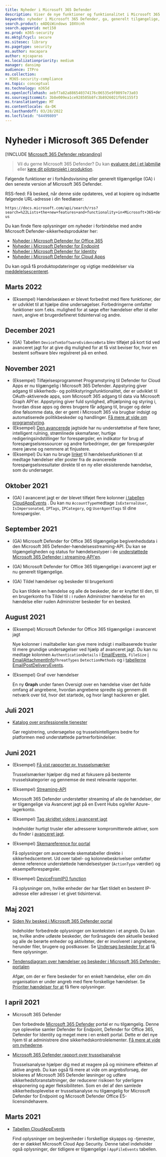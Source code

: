 ```yaml
---
title: Nyheder i Microsoft 365 Defender
description: Viser de nye funktioner og funktionalitet i Microsoft 365 Defender
keywords: nyheder i Microsoft 365 Defender, ga, generelt tilgængelige, funktioner, tilgængelige, nye
search.product: eADQiWindows 10XVcnh
search.appverid: met150
ms.prod: m365-security
ms.mktglfcycl: secure
ms.sitesec: library
ms.pagetype: security
ms.author: macapara
author: mjcaparas
ms.localizationpriority: medium
manager: dansimp
audience: ITPro
ms.collection:
- M365-security-compliance
ms.topic: conceptual
ms.technology: m365d
ms.openlocfilehash: aebf7a82a886540374176c06535e9f0097e73a03
ms.sourcegitcommit: 3b8e009ea1ce928505b8fc3b8926021fb91155f3
ms.translationtype: MT
ms.contentlocale: da-DK
ms.lasthandoff: 03/28/2022
ms.locfileid: "64499809"
---
```

# <a name="whats-new-in-microsoft-365-defender"></a>Nyheder i Microsoft 365 Defender

[!INCLUDE [Microsoft 365 Defender rebranding](../includes/microsoft-defender.md)]

> Vil du gerne Microsoft 365 Defender? Du kan [evaluere det i et labmiljø](m365d-evaluation.md?ocid=cx-docs-MTPtriallab) eller [køre dit pilotprojekt i produktion](m365d-pilot.md?ocid=cx-evalpilot).

Følgende funktioner er i forhåndsvisning eller generelt tilgængelige (GA) i den seneste version af Microsoft 365 Defender.

RSS-feed: Få besked, når denne side opdateres, ved at kopiere og indsætte følgende URL-adresse i din feedlæser:

```http
https://docs.microsoft.com/api/search/rss?search=%22Lists+the+new+features+and+functionality+in+Microsoft+365+defender%22&locale=en-us
```

Du kan finde flere oplysninger om nyheder i forbindelse med andre Microsoft Defender-sikkerhedsprodukter her:

- [Nyheder i Microsoft Defender for Office 365](../office-365-security/whats-new-in-defender-for-office-365.md)
- [Nyheder i Microsoft Defender for Endpoint](../defender-endpoint/whats-new-in-microsoft-defender-endpoint.md)
- [Nyheder i Microsoft Defender for Identity](/defender-for-identity/whats-new)
- [Nyheder i Microsoft Defender for Cloud Apps](/cloud-app-security/release-notes)

Du kan også få produktopdateringer og vigtige meddelelser via [meddelelsescenteret](https://admin.microsoft.com/Adminportal/Home#/MessageCenter). 



## <a name="march-2022"></a>Marts 2022

- (Eksempel) Hændelseskøen er blevet forbedret med flere funktioner, der er udviklet til at hjælpe dine undersøgelser. Forbedringerne omfatter funktioner som f.eks. mulighed for at søge efter hændelser efter id eller navn, angive et brugerdefineret tidsinterval og andre.

## <a name="december-2021"></a>December 2021

- (GA) Tabellen `DeviceTvmSoftwareEvidenceBeta` blev tilføjet på kort tid ved avanceret jagt for at give dig mulighed for at få vist beviser for, hvor en bestemt software blev registreret på en enhed.

## <a name="november-2021"></a>November 2021

- (Eksempel) Tilføjelsesprogrammet Programstyring til Defender for Cloud Apps er nu tilgængelig i Microsoft 365 Defender. Appstyring giver adgang til sikkerheds- og politikstyringsfunktionalitet, der er udviklet til OAuth-aktiverede apps, som Microsoft 365 adgang til data via Microsoft Graph API'er. Appstyring giver fuld synlighed, afhjælpning og styring i, hvordan disse apps og deres brugere får adgang til, bruger og deler dine følsomme data, der er gemt i Microsoft 365 via brugbar indsigt og automatiserede politikbeskeder og handlinger. [Få mere at vide om programstyring](/cloud-app-security/app-governance-manage-app-governance).
- (Eksempel) [Den avancerede](advanced-hunting-overview.md) jagtside har nu understøttelse af flere faner, intelligent rulning, strømlinede skemafaner, hurtige redigeringsindstillinger for forespørgsler, en indikator for brug af forespørgselsressourcer og andre forbedringer, der gør forespørgsler mere jævne og nemmere at finjustere.
- (Eksempel) Du kan nu bruge [linket](advanced-hunting-link-to-incident.md) til hændelsesfunktionen til at medtage hændelser eller poster fra de avancerede forespørgselsresultater direkte til en ny eller eksisterende hændelse, som du undersøger.

## <a name="october-2021"></a>Oktober 2021

- (GA) I avanceret jagt er der blevet tilføjet flere kolonner [i tabellen CloudAppEvents](advanced-hunting-cloudappevents-table.md) . Du kan nu `AccountType`medtage `IsExternalUser`, `IsImpersonated`, `IPTags`, `IPCategory`, og `UserAgentTags` til dine forespørgsler.

## <a name="september-2021"></a>September 2021

- (GA) Microsoft Defender for Office 365 tilgængelige begivenhedsdata i den Microsoft 365 Defender-hændelsesstreaming-API. Du kan se tilgængeligheden og status for hændelsestyper i de [understøttede Microsoft 365 Defender i streaming-API'en](supported-event-types.md).
- (GA) Microsoft Defender for Office 365 tilgængelige i avanceret jagt er nu generelt tilgængelige.
- (GA) Tildel hændelser og beskeder til brugerkonti

  Du kan tildele en hændelse og alle de beskeder, der er knyttet til den, til en brugerkonto fra Tildel til **:** i  ruden Administrer hændelse for en hændelse eller ruden  Administrer beskeder for en besked.

## <a name="august-2021"></a>August 2021

- (Eksempel) Microsoft Defender for Office 365 tilgængelige i avanceret jagt

  Nye kolonner i mailtabeller kan give mere indsigt i mailbaserede trusler til mere grundige undersøgelser ved hjælp af avanceret jagt. Du kan nu medtage kolonnen `AuthenticationDetails` i [EmailEvents](./advanced-hunting-emailevents-table.md), `FileSize` [i EmailAttachmentInfo](./advanced-hunting-emailattachmentinfo-table.md)`ThreatTypes` `DetectionMethods` og i [tabellerne EmailPostDeliveryEvents](./advanced-hunting-emailpostdeliveryevents-table.md).

- (Eksempel) Graf over hændelser

  En ny **Graph** under fanen Oversigt over en hændelse  viser det fulde omfang af angrebene, hvordan angrebene spredte sig gennem dit netværk over tid, hvor det startede, og hvor langt hackeren er gået.

## <a name="july-2021"></a>Juli 2021

- [Katalog over professionelle tjenester](https://sip.security.microsoft.com/interoperability/professional_services)

  Gør registrering, undersøgelse og trusselsintelligens bedre for platformen med understøttede partnerforbindelser.

## <a name="june-2021"></a>Juni 2021

- (Eksempel) [Få vist rapporter pr. trusselsmærker](threat-analytics.md#view-reports-per-threat-tags)

  Trusselsmærker hjælper dig med at fokusere på bestemte trusselskategorier og gennemse de mest relevante rapporter.

- (Eksempel) [Streaming-API](../defender-endpoint/raw-data-export.md)

  Microsoft 365 Defender understøtter streaming af alle de hændelser, der er tilgængelige via Avanceret jagt på en Event Hubs og/eller Azure-lagerkonto.

- (Eksempel) [Tag skridtet videre i avanceret jagt](advanced-hunting-take-action.md)

  Indeholder hurtigt trusler eller adresserer kompromitterede aktiver, som du finder i [avanceret jagt](advanced-hunting-overview.md).

- (Eksempel) [Skemareference for portal](advanced-hunting-schema-tables.md#get-schema-information-in-the-security-center)

  Få oplysninger om avancerede skematabeller direkte i sikkerhedscenteret. Ud over tabel- og kolonnebeskrivelser omfatter denne reference understøttede hændelsestyper (`ActionType` værdier) og eksempelforespørgsler.

- (Eksempel) [DeviceFromIP() function](advanced-hunting-devicefromip-function.md)

  Få oplysninger om, hvilke enheder der har fået tildelt en bestemt IP-adresse eller adresser i et givet tidsinterval.

## <a name="may-2021"></a>Maj 2021

- [Siden Ny besked i Microsoft 365 Defender portal](https://techcommunity.microsoft.com/t5/microsoft-365-defender/easily-find-anomalies-in-incidents-and-alerts/ba-p/2339243)

  Indeholder forbedrede oplysninger om konteksten i et angreb. Du kan se, hvilke andre udløste beskeder, der forårsagede den aktuelle besked og alle de berørte enheder og aktiviteter, der er involveret i angrebene, herunder filer, brugere og postkasser. Se [Undersøg beskeder for at](/microsoft-365/security/defender/investigate-alerts) få flere oplysninger.

- [Tendensdiagram over hændelser og beskeder i Microsoft 365 Defender-portalen](https://techcommunity.microsoft.com/t5/microsoft-365-defender/new-alert-page-for-microsoft-365-defender-incident-detections/ba-p/2350425)

  Afgør, om der er flere beskeder for en enkelt hændelse, eller om din organisation er under angreb med flere forskellige hændelser. Se [Prioriter hændelser for at](/microsoft-365/security/defender/incident-queue) få flere oplysninger.

## <a name="april-2021"></a>I april 2021

- Microsoft 365 Defender

  Den forbedrede [Microsoft 365 Defender](https://security.microsoft.com) portal er nu tilgængelig. Denne nye oplevelse samler Defender for Endpoint, Defender for Office 365, Defender for Identity og meget mere i en enkelt portal. Dette er det nye hjem til at administrere dine sikkerhedskontrolelementer. [Få mere at vide om nyhederne](./microsoft-365-defender.md#the-microsoft-365-defender-portal).

- [Microsoft 365 Defender rapport over trusselsanalyse](threat-analytics.md)

  Trusselsanalyse hjælper dig med at reagere på og minimere effekten af aktive angreb. Du kan også få mere at vide om angrebsforsøg, der blokeres af Microsoft 365 Defender løsninger og udføre sikkerhedsforanstaltninger, der reducerer risikoen for yderligere eksponering og øger fleksibiliteten. Som en del af den samlede sikkerhedsoplevelse er trusselsanalyse nu tilgængelig for Microsoft Defender for Endpoint og Microsoft Defender Office E5-licensindehavere.

## <a name="march-2021"></a>Marts 2021

- [Tabellen CloudAppEvents](advanced-hunting-cloudappevents-table.md)

  Find oplysninger om begivenheder i forskellige skyapps og -tjenester, der er dækket Microsoft Cloud App Security. Denne tabel indeholder også oplysninger, der tidligere er tilgængelige i `AppFileEvents` tabellen.

